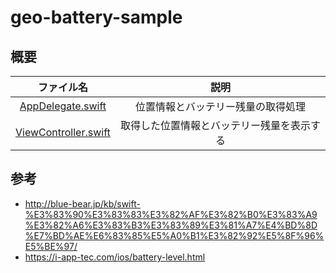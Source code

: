 # geo-battery-sample

## 概要

|ファイル名|説明|
|:---:|:---:|
|[AppDelegate.swift](/geo-battery-sample/AppDelegate.swift)|位置情報とバッテリー残量の取得処理|
|[ViewController.swift](geo-battery-sample/ViewController.swift)|取得した位置情報とバッテリー残量を表示する|

## 参考

- http://blue-bear.jp/kb/swift-%E3%83%90%E3%83%83%E3%82%AF%E3%82%B0%E3%83%A9%E3%82%A6%E3%83%B3%E3%83%89%E3%81%A7%E4%BD%8D%E7%BD%AE%E6%83%85%E5%A0%B1%E3%82%92%E5%8F%96%E5%BE%97/
- https://i-app-tec.com/ios/battery-level.html